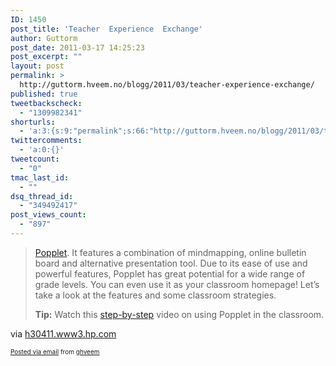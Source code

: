 ```yaml
---
ID: 1450
post_title: 'Teacher  Experience  Exchange'
author: Guttorm
post_date: 2011-03-17 14:25:23
post_excerpt: ""
layout: post
permalink: >
  http://guttorm.hveem.no/blogg/2011/03/teacher-experience-exchange/
published: true
tweetbackscheck:
  - "1309982341"
shorturls:
  - 'a:3:{s:9:"permalink";s:66:"http://guttorm.hveem.no/blogg/2011/03/teacher-experience-exchange/";s:7:"tinyurl";s:26:"http://tinyurl.com/5r4qpcf";s:4:"isgd";s:19:"http://is.gd/qoGlaY";}'
twittercomments:
  - 'a:0:{}'
tweetcount:
  - "0"
tmac_last_id:
  - ""
dsq_thread_id:
  - "349492417"
post_views_count:
  - "897"
---
```

<div class='posterous_autopost'><div class="posterous_bookmarklet_entry"> <blockquote class="posterous_long_quote"><p><a href="http://popplet.com/">Popplet</a>. It features a combination of mindmapping, online bulletin board and alternative presentation tool. Due to its ease of use and powerful features, Popplet has great potential for a wide range of grade levels. You can even use it as your classroom homepage! Let’s take a look at the features and some classroom strategies.</p>  <p>  	<strong>Tip:</strong> Watch this <a href="http://h30411.www3.hp.com/posts/1018225?mcid=Twitter/1018226">step-by-step</a> video on using Popplet in the classroom.</p></blockquote>    <div class="posterous_quote_citation">via <a href="http://h30411.www3.hp.com/posts/1018225?mcid=Twitter">h30411.www3.hp.com</a></div> <p></p></div>      <p style="font-size: 10px;">  <a href="http://posterous.com">Posted via email</a>   from <a href="http://ghveem.posterous.com/teacher-experience-exchange">ghveem</a>  </p>  </div>